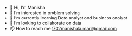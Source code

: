 - 👋 Hi, I’m Manisha
- 👀 I’m interested in problem solving
- 🌱 I’m currently learning Data analyst and business analyst
- 💞️ I’m looking to collaborate on data
- 📫 How to reach me 1702manishakumari@gmail.com

<!---
1702manisha/1702manisha is a ✨ special ✨ repository because its `README.md` (this file) appears on your GitHub profile.
You can click the Preview link to take a look at your changes.
--->

